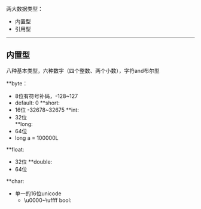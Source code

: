 两大数据类型：
- 内置型
- 引用型
---
## 内置型

八种基本类型，六种数字（四个整数、两个小数），字符and布尔型

**byte：
- 8位有符号补码，-128~127
- default: 0
**short:
- 16位                -32678~32675
**int:
- 32位                
**long:
- 64位
- long a = 100000L

**float:
- 32位
**double:
- 64位

**char:
- 单一的16位unicode
	- \u0000~\uffff
bool:


